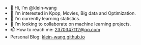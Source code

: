 - 👋 Hi, I’m @klein-wang
- 👀 I’m interested in Kpop, Movies, Big data and Optimization. 
- 🌱 I’m currently learning statistics. 
- 💞️ I’m looking to collaborate on machine learning projects. 
- 📫 How to reach me: 2370347112@qq.com
- Personal Blog: [klein-wang.github.io](klein-wang.github.io)

<!---
klein-wang/klein-wang is a ✨ special ✨ repository because its `README.md` (this file) appears on your GitHub profile.
You can click the Preview link to take a look at your changes.
--->
